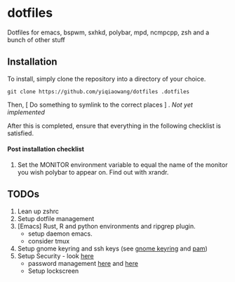 # dotfiles
Dotfiles for emacs, bspwm, sxhkd, polybar, mpd, ncmpcpp, zsh and a bunch of other stuff


## Installation
To install, simply clone the repository into a directory of your choice.  
```
git clone https://github.com/yiqiaowang/dotfiles .dotfiles
```

Then, [ Do something to symlink to the correct places ] . _Not yet implemented_

After this is completed, ensure that everything in the following checklist is satisfied.  
#### Post installation checklist
1. Set the MONITOR environment variable to equal the name of the monitor you wish polybar to appear on. Find out with xrandr.


## TODOs
1. Lean up zshrc
2. Setup dotfile management
3. [Emacs] Rust, R and python environments and ripgrep plugin.
   - setup daemon emacs.
   - consider tmux
4. Setup gnome keyring and ssh keys (see [gnome keyring](https://wiki.archlinux.org/index.php/GNOME/Keyring) and [pam](https://wiki.archlinux.org/index.php/PAM))
5. Setup Security - look [here](https://wiki.archlinux.org/index.php/List_of_applications/Security)
   - password management [here](https://nickjanetakis.com/blog/managing-your-passwords-on-the-command-line-in-linux-with-pass) and [here](https://wiki.archlinux.org/index.php/Pass)
   - Setup lockscreen
